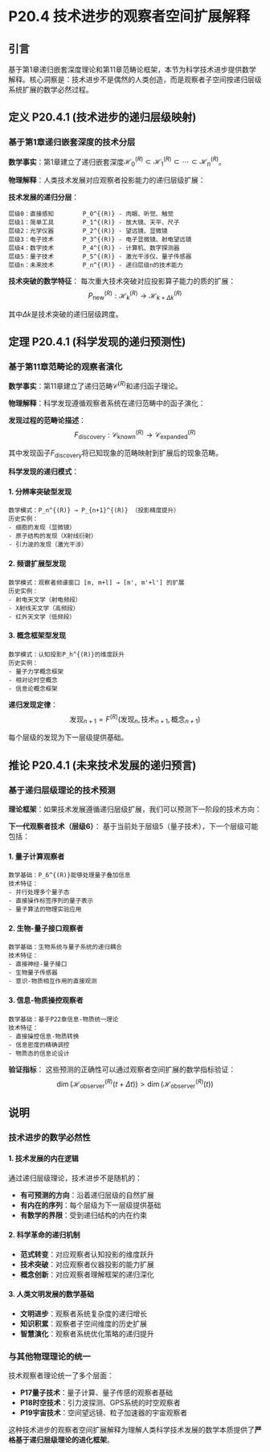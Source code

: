# P20.4 技术进步的观察者空间扩展解释

## 引言

基于第1章递归嵌套深度理论和第11章范畴论框架，本节为科学技术进步提供数学解释。核心洞察是：技术进步不是偶然的人类创造，而是观察者子空间按递归层级系统扩展的数学必然过程。

## 定义 P20.4.1 (技术进步的递归层级映射)

### 基于第1章递归嵌套深度的技术分层

**数学事实**：第1章建立了递归嵌套深度$\mathcal{H}_0^{(R)} \subset \mathcal{H}_1^{(R)} \subset \cdots \subset \mathcal{H}_n^{(R)}$。

**物理解释**：人类技术发展对应观察者投影能力的递归层级扩展：

**技术发展的递归分层**：
```
层级0：直接感知        P_0^{(R)} - 肉眼、听觉、触觉
层级1：简单工具        P_1^{(R)} - 放大镜、天平、尺子
层级2：光学仪器        P_2^{(R)} - 望远镜、显微镜
层级3：电子技术        P_3^{(R)} - 电子显微镜、射电望远镜
层级4：数字技术        P_4^{(R)} - 计算机、数字探测器
层级5：量子技术        P_5^{(R)} - 激光干涉仪、量子传感器
层级n：未来技术        P_n^{(R)} - 递归层级n的技术能力
```

**技术突破的数学特征**：
每次重大技术突破对应投影算子能力的质的扩展：
$$P_{\text{new}}^{(R)} : \mathcal{H}_k^{(R)} \to \mathcal{H}_{k+\Delta k}^{(R)}$$

其中$\Delta k$是技术突破的递归层级跨度。

## 定理 P20.4.1 (科学发现的递归预测性)

### 基于第11章范畴论的观察者演化

**数学事实**：第11章建立了递归范畴$\mathcal{C}^{(R)}$和递归函子理论。

**物理解释**：科学发现遵循观察者系统在递归范畴中的函子演化：

**发现过程的范畴论描述**：
$$F_{\text{discovery}}: \mathcal{C}_{\text{known}}^{(R)} \to \mathcal{C}_{\text{expanded}}^{(R)}$$

其中发现函子$F_{\text{discovery}}$将已知现象的范畴映射到扩展后的现象范畴。

**科学发现的递归模式**：

#### **1. 分辨率突破型发现**
```
数学模式：P_n^{(R)} → P_{n+1}^{(R)} （投影精度提升）
历史实例：
- 细胞的发现（显微镜）
- 原子结构的发现（X射线衍射）
- 引力波的发现（激光干涉）
```

#### **2. 频谱扩展型发现**
```
数学模式：观察者频谱窗口 [m, m+l] → [m', m'+l'] 的扩展
历史实例：
- 射电天文学（射电频段）
- X射线天文学（高频段）
- 红外天文学（低频段）
```

#### **3. 概念框架型发现**
```
数学模式：认知投影P_h^{(R)}的维度跃升
历史实例：
- 量子力学概念框架
- 相对论时空概念  
- 信息论概念框架
```

**递归发现定律**：
$$\text{发现}_{n+1} = F^{(R)}(\text{发现}_n, \text{技术}_{n+1}, \text{概念}_{n+1})$$

每个层级的发现为下一层级提供基础。

## 推论 P20.4.1 (未来技术发展的递归预言)

### 基于递归层级理论的技术预测

**理论框架**：如果技术发展遵循递归层级扩展，我们可以预测下一阶段的技术方向：

**下一代观察者技术（层级6）**：
基于当前处于层级5（量子技术），下一个层级可能包括：

#### **1. 量子计算观察者**
```
数学基础：P_6^{(R)}能够处理量子叠加信息
技术特征：
- 并行处理多个量子态
- 直接操作标签序列的量子表示
- 量子算法的物理实验应用
```

#### **2. 生物-量子接口观察者**  
```
数学基础：生物系统与量子系统的递归耦合
技术特征：
- 直接神经-量子接口
- 生物量子传感器
- 意识-物质相互作用的直接观测
```

#### **3. 信息-物质操控观察者**
```
数学基础：基于P22章信息-物质统一理论
技术特征：
- 直接操控信息-物质转换
- 信息密度的精确调控
- 物质态的信息论设计
```

**验证指标**：
这些预测的正确性可以通过观察者空间扩展的数学指标验证：
$$\dim(\mathcal{H}_{\text{observer}}^{(R)}(t+\Delta t)) > \dim(\mathcal{H}_{\text{observer}}^{(R)}(t))$$

## 说明

### **技术进步的数学必然性**

#### **1. 技术发展的内在逻辑**
通过递归层级理论，技术进步不是随机的：
- **有可预测的方向**：沿着递归层级的自然扩展
- **有内在的序列**：每个层级为下一层级提供基础  
- **有数学的界限**：受到递归结构的内在约束

#### **2. 科学革命的递归机制**
- **范式转变**：对应观察者认知投影的维度跃升
- **技术突破**：对应观察者仪器投影的能力扩展
- **概念创新**：对应观察者理解框架的递归深化

#### **3. 人类文明发展的数学基础**
- **文明进步**：观察者系统复杂度的递归增长
- **知识积累**：观察者子空间维度的历史扩展
- **智慧演化**：观察者系统优化策略的递归提升

### **与其他物理理论的统一**

技术观察者理论统一了多个层面：
- **P17量子技术**：量子计算、量子传感的观察者基础
- **P18时空技术**：引力波探测、GPS系统的时空观察者  
- **P19宇宙技术**：空间望远镜、粒子加速器的宇宙观察者

这种技术进步的观察者空间扩展解释为理解人类科学技术发展的数学本质提供了**严格基于递归层级理论的进化框架**。